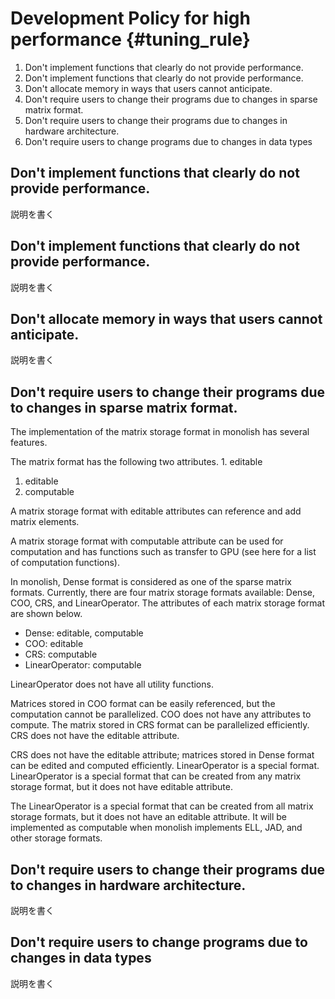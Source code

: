 # Development Policy for high performance {#tuning_rule}

1. Don't implement functions that clearly do not provide performance.
1. Don't implement functions that clearly do not provide performance.
1. Don't allocate memory in ways that users cannot anticipate.
1. Don't require users to change their programs due to changes in sparse matrix format.
1. Don't require users to change their programs due to changes in hardware architecture.
1. Don't require users to change programs due to changes in data types

## Don't implement functions that clearly do not provide performance.
説明を書く

## Don't implement functions that clearly do not provide performance.
説明を書く

## Don't allocate memory in ways that users cannot anticipate.
説明を書く

## Don't require users to change their programs due to changes in sparse matrix format.
The implementation of the matrix storage format in monolish has several features.

The matrix format has the following two attributes. 1. editable
1. editable
2. computable

A matrix storage format with editable attributes can reference and add matrix elements.

A matrix storage format with computable attribute can be used for computation and has functions such as transfer to GPU (see here for a list of computation functions).

In monolish, Dense format is considered as one of the sparse matrix formats.
Currently, there are four matrix storage formats available: Dense, COO, CRS, and LinearOperator.
The attributes of each matrix storage format are shown below.
- Dense: editable, computable
- COO: editable
- CRS: computable
- LinearOperator: computable

LinearOperator does not have all utility functions.

Matrices stored in COO format can be easily referenced, but the computation cannot be parallelized. COO does not have any attributes to compute.
The matrix stored in CRS format can be parallelized efficiently. CRS does not have the editable attribute.

CRS does not have the editable attribute; matrices stored in Dense format can be edited and computed efficiently.
LinearOperator is a special format. LinearOperator is a special format that can be created from any matrix storage format, but it does not have editable attribute.

The LinearOperator is a special format that can be created from all matrix storage formats, but it does not have an editable attribute. It will be implemented as computable when monolish implements ELL, JAD, and other storage formats.


## Don't require users to change their programs due to changes in hardware architecture.
説明を書く

## Don't require users to change programs due to changes in data types
説明を書く
